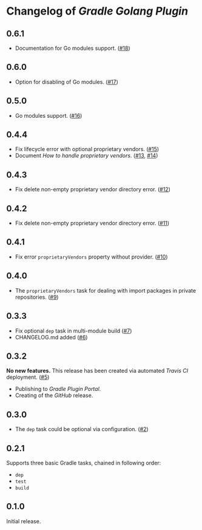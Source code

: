 # Changelog of _Gradle Golang Plugin_

## 0.6.1

* Documentation for Go modules support.
  ([#18](https://github.com/sw-samuraj/gradle-godep-plugin/pull/18))

## 0.6.0

* Option for disabling of Go modules.
  ([#17](https://github.com/sw-samuraj/gradle-godep-plugin/pull/17))

## 0.5.0

* Go modules support.
  ([#16](https://github.com/sw-samuraj/gradle-godep-plugin/pull/16))

## 0.4.4

* Fix lifecycle error with optional proprietary vendors.
  ([#15](https://github.com/sw-samuraj/gradle-godep-plugin/pull/15))
* Document _How to handle proprietary vendors_.
  ([#13](https://github.com/sw-samuraj/gradle-godep-plugin/pull/13),
   [#14](https://github.com/sw-samuraj/gradle-godep-plugin/pull/14))

## 0.4.3

* Fix delete non-empty proprietary vendor directory error.
  ([#12](https://github.com/sw-samuraj/gradle-godep-plugin/pull/12))

## 0.4.2

* Fix delete non-empty proprietary vendor directory error.
  ([#11](https://github.com/sw-samuraj/gradle-godep-plugin/pull/11))

## 0.4.1

* Fix error `proprietaryVendors` property without provider.
  ([#10](https://github.com/sw-samuraj/gradle-godep-plugin/pull/10))

## 0.4.0

* The `proprietaryVendors` task for dealing with import packages in private repositories.
  ([#9](https://github.com/sw-samuraj/gradle-godep-plugin/pull/9))

## 0.3.3

* Fix optional `dep` task in multi-module build
  ([#7](https://github.com/sw-samuraj/gradle-godep-plugin/pull/7))
* CHANGELOG.md added
  ([#6](https://github.com/sw-samuraj/gradle-godep-plugin/pull/6))

## 0.3.2

**No new features.** This release has been created via automated _Travis CI_ deployment.
([#5](https://github.com/sw-samuraj/gradle-godep-plugin/pull/5))

* Publishing to _Gradle Plugin Portal_.
* Creating of the _GitHub_ release.

## 0.3.0

* The `dep` task could be optional via configuration.
  ([#2](https://github.com/sw-samuraj/gradle-godep-plugin/pull/2))

## 0.2.1

Supports three basic Gradle tasks, chained in following order:

* `dep`
* `test`
* `build`

## 0.1.0

Initial release.
